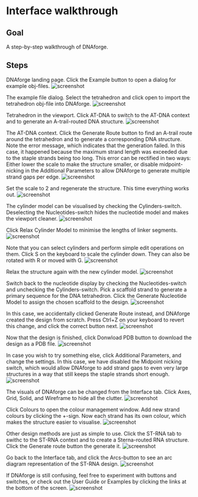 # Interface walkthrough

## Goal
A step-by-step walkthrough of DNAforge.

## Steps
DNAforge landing page. Click the Example button to open a dialog for example obj-files.
![screenshot](ss1.png "ss1")

The example file dialog. Select the tetrahedron and click open to import the tetrahedron obj-file into DNAforge.
![screenshot](ss2.png "ss2")

Tetrahedron in the viewport. Click AT-DNA to switch to the AT-DNA context and to generate an A-trail-routed DNA structure.
![screenshot](ss3.png "ss3")

The AT-DNA context. Click the Generate Route button to find an A-trail route around the tetrahedron and to generate a corresponding DNA structure. Note the error message, which indicates that the generation failed. In this case, it happened because the maximum strand length was exceeded due to the staple strands being too long. This error can be rectified in two ways: Either lower the scale to make the structure smaller, or disable midpoint-nicking in the Additional Parameters to allow DNAforge to generate multiple strand gaps per edge.
![screenshot](ss4.png "ss4")

Set the scale to 2 and regenerate the structure. This time everything works out.
![screenshot](ss5.png "ss5")

The cylinder model can be visualised by checking the Cylinders-switch. Deselecting the Nucleotides-switch hides the nucleotide model and makes the viewport cleaner.
![screenshot](ss6.png "ss6")

Click Relax Cylinder Model to minimise the lengths of linker segments.
![screenshot](ss7.png "ss7")

Note that you can select cylinders and perform simple edit operations on them. Click S on the keyboard to scale the cylinder down. They can also be rotated with R or moved with G.
![screenshot](ss8.png "ss8")

Relax the structure again with the new cylinder model.
![screenshot](ss9.png "ss9")

Switch back to the nucleotide display by checking the Nucleotides-switch and unchecking the Cylinders-switch. Pick a scaffold strand to generate a primary sequence for the DNA tetrahedron. Click the Generate Nucleotide Model to assign the chosen scaffold to the design.
![screenshot](ss10.png "ss10")

In this case, we accidentally clicked Generate Route instead, and DNAforge created the design from scratch. Press Ctrl+Z on your keyboard to revert this change, and click the correct button next.
![screenshot](ss11.png "ss11")

Now that the design is finished, click Donwload PDB button to download the design as a PDB file.
![screenshot](ss12.png "ss12")

In case you wish to try something else, click Additional Parameters, and change the settings. In this case, we have disabled the Midpoint nicking switch, which would allow DNAforge to add strand gaps to even very large structures in a way that still keeps the staple strands short enough.
![screenshot](ss13.png "ss13")

The visuals of DNAforge can be changed from the Interface tab. Click Axes, Grid, Solid, and Wireframe to hide all the clutter.
![screenshot](ss14.png "ss14")

Click Colours to open the colour management window. Add new strand colours by clicking the +-sign. Now each strand has its own colour, which makes the structure easier to visualise.
![screenshot](ss15.png "ss15")

Other design methods are just as simple to use. Click the ST-RNA tab to swithc to the ST-RNA context and to create a Sterna-routed RNA structure. Click the Generate route button the generate it.
![screenshot](ss16.png "ss16")

Go back to the Interface tab, and click the Arcs-button to see an arc diagram representation of the ST-RNA design.
![screenshot](ss17.png "ss17")

If DNAforge is still confusing, feel free to experiment with buttons and switches, or check out the User Guide or Examples by clicking the links at the bottom of the screen.
![screenshot](ss18.png "ss18")




